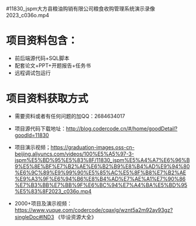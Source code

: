  #11830_jspm大方县粮油购销有限公司粮食收购管理系统演示录像2023_c036o.mp4
    
 
 # 项目资料包含：
 * 前后端源代码+SQL脚本
 * 配套论文+PPT+开题报告+任务书
 * 远程调试包运行

 # 项目资料获取方式
 * 需要资料或者有任何问题的加QQ：2684634017

 * 项目源代码下载地址：http://blog.codercode.cn/#/home/goodDetail?goodId=11830
 
 
 * 项目演示视频；https://graduation-images.oss-cn-beijing.aliyuncs.com/videos/100%E5%A5%97-3-jspm%E5%BD%95%E5%83%8F/11830_jspm%E5%A4%A7%E6%96%B9%E5%8E%BF%E7%B2%AE%E6%B2%B9%E8%B4%AD%E9%94%80%E6%9C%89%E9%99%90%E5%85%AC%E5%8F%B8%E7%B2%AE%E9%A3%9F%E6%94%B6%E8%B4%AD%E7%AE%A1%E7%90%86%E7%B3%BB%E7%BB%9F%E6%BC%94%E7%A4%BA%E5%BD%95%E5%83%8F2023_c036o.mp4
 

 * 2000+项目及演示视频：https://www.yuque.com/codercode/cqaxlg/wznt5a2m92ay93gz?singleDoc#lND3 《毕设资源大全》


 
